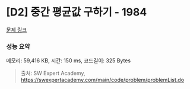 # [D2] 중간 평균값 구하기 - 1984 

[문제 링크](https://swexpertacademy.com/main/code/problem/problemDetail.do?contestProbId=AV5Pw_-KAdcDFAUq) 

### 성능 요약

메모리: 59,416 KB, 시간: 150 ms, 코드길이: 325 Bytes



> 출처: SW Expert Academy, https://swexpertacademy.com/main/code/problem/problemList.do